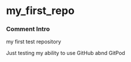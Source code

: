 # my_first_repo
<h3>Comment Intro</h3>
my first test repository

Just testing my ability to use GitHub abnd GitPod
